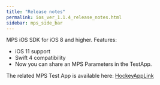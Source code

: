 ```yaml
---
title: "Release notes"
permalink: ios_ver_1.1.4_release_notes.html
sidebar: mps_side_bar
---
```


MPS iOS SDK for iOS 8 and higher.
Features:
* iOS 11 support
* Swift 4 compatibility
* Now you can share an MPS Parameters in the TestApp.

The related MPS Test App is available here: 
[HockeyAppLink](https://rink.hockeyapp.net/manage/apps/463225/app_versions/170)